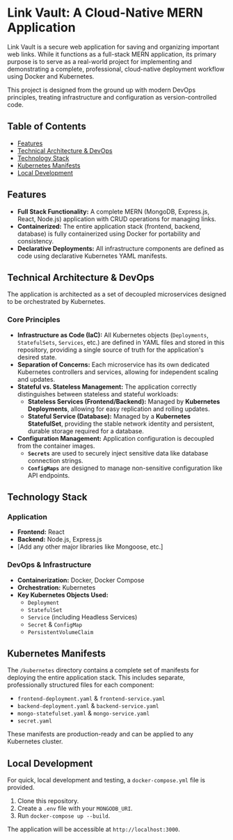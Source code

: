# Link Vault: A Cloud-Native MERN Application

Link Vault is a secure web application for saving and organizing important web links. While it functions as a full-stack MERN application, its primary purpose is to serve as a real-world project for implementing and demonstrating a complete, professional, cloud-native deployment workflow using Docker and Kubernetes.

This project is designed from the ground up with modern DevOps principles, treating infrastructure and configuration as version-controlled code.

## Table of Contents

- [Features](#features)
- [Technical Architecture & DevOps](#technical-architecture--devops)
- [Technology Stack](#technology-stack)
- [Kubernetes Manifests](#kubernetes-manifests)
- [Local Development](#local-development)

## Features

- **Full Stack Functionality:** A complete MERN (MongoDB, Express.js, React, Node.js) application with CRUD operations for managing links.
- **Containerized:** The entire application stack (frontend, backend, database) is fully containerized using Docker for portability and consistency.
- **Declarative Deployments:** All infrastructure components are defined as code using declarative Kubernetes YAML manifests.

## Technical Architecture & DevOps

The application is architected as a set of decoupled microservices designed to be orchestrated by Kubernetes.

### Core Principles
- **Infrastructure as Code (IaC):** All Kubernetes objects (`Deployments`, `StatefulSets`, `Services`, etc.) are defined in YAML files and stored in this repository, providing a single source of truth for the application's desired state.
- **Separation of Concerns:** Each microservice has its own dedicated Kubernetes controllers and services, allowing for independent scaling and updates.
- **Stateful vs. Stateless Management:** The application correctly distinguishes between stateless and stateful workloads:
    - **Stateless Services (Frontend/Backend):** Managed by **Kubernetes Deployments**, allowing for easy replication and rolling updates.
    - **Stateful Service (Database):** Managed by a **Kubernetes StatefulSet**, providing the stable network identity and persistent, durable storage required for a database.
- **Configuration Management:** Application configuration is decoupled from the container images.
    - **`Secrets`** are used to securely inject sensitive data like database connection strings.
    - **`ConfigMaps`** are designed to manage non-sensitive configuration like API endpoints.

## Technology Stack

### Application
- **Frontend:** React
- **Backend:** Node.js, Express.js
- [Add any other major libraries like Mongoose, etc.]

### DevOps & Infrastructure
- **Containerization:** Docker, Docker Compose
- **Orchestration:** Kubernetes
- **Key Kubernetes Objects Used:**
    - `Deployment`
    - `StatefulSet`
    - `Service` (including Headless Services)
    - `Secret` & `ConfigMap`
    - `PersistentVolumeClaim`

## Kubernetes Manifests

The `/kubernetes` directory contains a complete set of manifests for deploying the entire application stack. This includes separate, professionally structured files for each component:

- `frontend-deployment.yaml` & `frontend-service.yaml`
- `backend-deployment.yaml` & `backend-service.yaml`
- `mongo-statefulset.yaml` & `mongo-service.yaml`
- `secret.yaml`

These manifests are production-ready and can be applied to any Kubernetes cluster.

## Local Development

For quick, local development and testing, a `docker-compose.yml` file is provided.

1.  Clone this repository.
2.  Create a `.env` file with your `MONGODB_URI`.
3.  Run `docker-compose up --build`.

The application will be accessible at `http://localhost:3000`.
